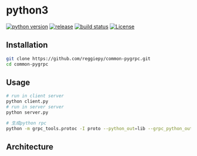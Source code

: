 # python3 

[![python version](https://img.shields.io/badge/python-3.7-success.svg?style=flat)](https://github.com/reggiepy/common-pygrpc)
[![release](https://img.shields.io/github/v/tag/reggiepy/common-pygrpc?color=success&label=release)](https://github.com/reggiepy/common-pygrpc)
[![build status](https://img.shields.io/badge/build-pass-success.svg?style=flat)](https://github.com/reggiepy/common-pygrpc)
[![License](https://img.shields.io/badge/license-GNU%203.0-success.svg?style=flat)](https://github.com/reggiepy/common-pygrpc)

## Installation

```bash
git clone https://github.com/reggiepy/common-pygrpc.git
cd common-pygrpc
```

## Usage

```bash
# run in client server
python client.py
# run in server server
python server.py

# 生成python rpc
python -m grpc_tools.protoc -I proto --python_out=lib --grpc_python_out=lib common.proto
```

## Architecture
